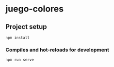 # juego-colores

## Project setup
```
npm install
```

### Compiles and hot-reloads for development
```
npm run serve
```

